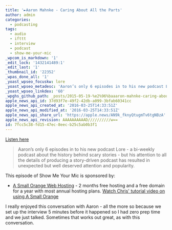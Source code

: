 ```yaml
---
title: '►Aaron Mahnke - Caring About All the Parts'
author: admin
categories:
  - podcasting
tags:
  - audio
  - ifttt
  - interview
  - podcast
  - show-me-your-mic
_wpcom_is_markdown: '1'
_edit_lock: '1432141489:1'
_edit_last: '1'
_thumbnail_id: '22352'
_wpas_done_all: '1'
_yoast_wpseo_focuskw: lore
_yoast_wpseo_metadesc: 'Aaron’s only 6 episodes in to his new podcast Lore - a bi-weekly podcast about the history behind scary stories.'
_yoast_wpseo_linkdex: '60'
_wpghs_github_path: _posts/2015-05-19-%e2%96%baaaron-mahnke-caring-about-all-the-parts.md
apple_news_api_id: 37d93f7e-49f2-42db-a099-3bfab60341cc
apple_news_api_created_at: '2016-03-25T14:33:51Z'
apple_news_api_modified_at: '2016-03-25T14:33:51Z'
apple_news_api_share_url: 'https://apple.news/AN9k_fknyQtugmTv6tgNBzA'
apple_news_api_revision: AAAAAAAAAAD//////////w==
id: 7fcc5c38-fd15-47ec-8eec-b25c5ab0b3f1
---
```

<p><a href="http://goodstuff.fm/smym/86">Listen here</a></p>
<blockquote><p>
  Aaron&rsquo;s only 6 episodes in to his new podcast Lore - a bi-weekly podcast about the history behind scary stories - but his attention to all the details of producing a story-driven podcast has resulted in unexpected but well deserved attention and popularity.
</p></blockquote>
<p>This episode of Show Me Your Mic is sponsored by:</p>
<ul>
<li><a href="http://ift.tt/1CsQlrL">A Small Orange Web Hosting</a> - 2 months free hosting and a free domain for a year with most annual hosting plans. <a href="https://www.youtube.com/watch?v=_dQr69-dkbU">Watch Chris&#39; tutorial video on using A Small Orange</a></li>
</ul>
<p>I really enjoyed this conversation with Aaron - all the more so because we set up the interview 5 minutes before it happened so I had zero prep time and we just talked. Sometimes that works out great, as with this conversation.</p>
